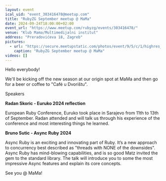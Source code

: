 ```yaml
---
layout: event
ical_uid: "event_303416478@meetup.com"
title: "RubyZG September meetup @ MaMa"
date: 2024-09-24T18:00:00+02:00
event_url: "https://www.meetup.com/rubyzg/events/303416478/"
venue: "Klub Mama/Multimedijalni institut"
address: "Preradovićeva 18, Zagreb"
pictures:
  - url: "https://secure.meetupstatic.com/photos/event/9/5/c/1/highres_523478337.jpeg"
    caption: "RubyZG September meetup @ MaMa"
videos: []
---
```


Hello everybody!
  
We'll be kicking off the new season at our origin spot at MaMa and then go for a beer or coffee to "Café u Dvorištu".
  
Speakers
  
**Radan Skoric - Euruko 2024 reflection**
  
European Ruby Conference, Euruko took place in Sarajevo from 11th to 13th of September. Radan attended and will talk us through his experience of the conference and most interesting things he learned.
  
**Bruno Sutic - Async Ruby 2024**
  
Async Ruby is an exciting and innovating part of Ruby. It’s a new approach to concurrency best described as "threads with NONE of the downsides". Async Ruby has mind-blowing capabilities, and is so good Matz invited the gem to the standard library. The talk will introduce you to some the most impressive Async features and explain its core concepts.
  
See you @ MaMa!